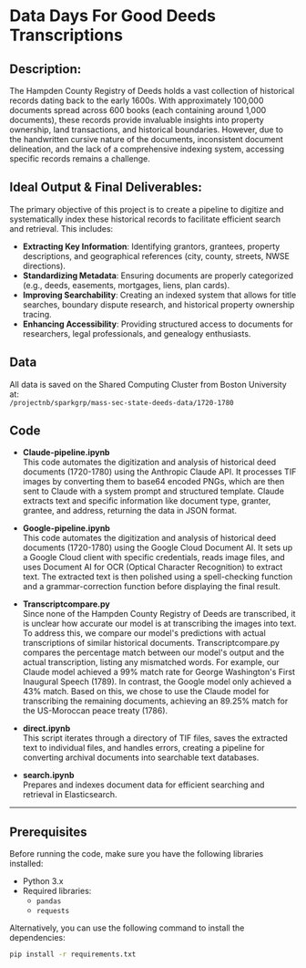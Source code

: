 # Data Days For Good Deeds Transcriptions

## Description:

The Hampden County Registry of Deeds holds a vast collection of historical records dating back to the early 1600s. With approximately 100,000 documents spread across 600 books (each containing around 1,000 documents), these records provide invaluable insights into property ownership, land transactions, and historical boundaries. However, due to the handwritten cursive nature of the documents, inconsistent document delineation, and the lack of a comprehensive indexing system, accessing specific records remains a challenge.

## Ideal Output & Final Deliverables:

The primary objective of this project is to create a pipeline to digitize and systematically index these historical records to facilitate efficient search and retrieval. This includes:

- **Extracting Key Information**: Identifying grantors, grantees, property descriptions, and geographical references (city, county, streets, NWSE directions).
- **Standardizing Metadata**: Ensuring documents are properly categorized (e.g., deeds, easements, mortgages, liens, plan cards).
- **Improving Searchability**: Creating an indexed system that allows for title searches, boundary dispute research, and historical property ownership tracing.
- **Enhancing Accessibility**: Providing structured access to documents for researchers, legal professionals, and genealogy enthusiasts.

## Data

All data is saved on the Shared Computing Cluster from Boston University at:  
`/projectnb/sparkgrp/mass-sec-state-deeds-data/1720-1780`

## Code

- **Claude-pipeline.ipynb**  
This code automates the digitization and analysis of historical deed documents (1720-1780) using the Anthropic Claude API. It processes TIF images by converting them to base64 encoded PNGs, which are then sent to Claude with a system prompt and structured template. Claude extracts text and specific information like document type, granter, grantee, and address, returning the data in JSON format.

- **Google-pipeline.ipynb**  
This code automates the digitization and analysis of historical deed documents (1720-1780) using the Google Cloud Document AI. It sets up a Google Cloud client with specific credentials, reads image files, and uses Document AI for OCR (Optical Character Recognition) to extract text. The extracted text is then polished using a spell-checking function and a grammar-correction function before displaying the final result.

- **Transcriptcompare.py**  
Since none of the Hampden County Registry of Deeds are transcribed, it is unclear how accurate our model is at transcribing the images into text. To address this, we compare our model's predictions with actual transcriptions of similar historical documents. Transcriptcompare.py compares the percentage match between our model's output and the actual transcription, listing any mismatched words. For example, our Claude model achieved a 99% match rate for George Washington's First Inaugural Speech (1789). In contrast, the Google model only achieved a 43% match. Based on this, we chose to use the Claude model for transcribing the remaining documents, achieving an 89.25% match for the US-Moroccan peace treaty (1786).

- **direct.ipynb**  
This script iterates through a directory of TIF files, saves the extracted text to individual files, and handles errors, creating a pipeline for converting archival documents into searchable text databases.

- **search.ipynb**  
Prepares and indexes document data for efficient searching and retrieval in Elasticsearch.

---

## Prerequisites

Before running the code, make sure you have the following libraries installed:

- Python 3.x
- Required libraries:
  - `pandas`
  - `requests`


Alternatively, you can use the following command to install the dependencies:

```bash
pip install -r requirements.txt
